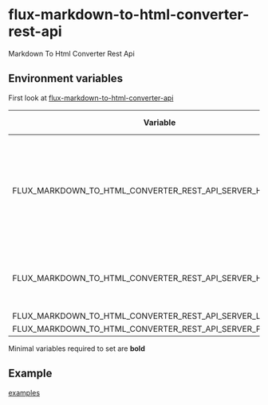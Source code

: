 # flux-markdown-to-html-converter-rest-api

Markdown To Html Converter Rest Api

## Environment variables

First look at [flux-markdown-to-html-converter-api](https://github.com/fluxapps/flux-markdown-to-html-converter-api#environment-variables)

| Variable | Description | Default value |
| -------- | ----------- | ------------- |
| FLUX_MARKDOWN_TO_HTML_CONVERTER_REST_API_SERVER_HTTPS_CERT | Path to HTTPS certificate file<br>Set this will enable listen on HTTPS<br>Should be on a volume | - |
| FLUX_MARKDOWN_TO_HTML_CONVERTER_REST_API_SERVER_HTTPS_KEY | Path to HTTPS key file<br>Should be on a volume | - |
| FLUX_MARKDOWN_TO_HTML_CONVERTER_REST_API_SERVER_LISTEN | Listen IP | 0.0.0.0 |
| FLUX_MARKDOWN_TO_HTML_CONVERTER_REST_API_SERVER_PORT | Listen port | 9501 |

Minimal variables required to set are **bold**

## Example

[examples](examples)
